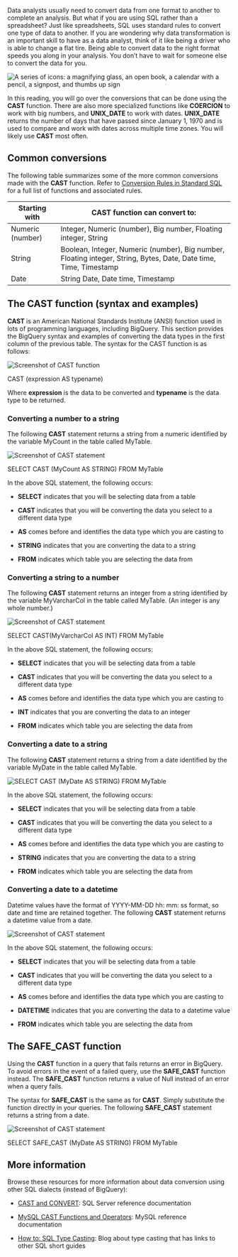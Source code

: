 
Data analysts usually need to convert data from one format to another to complete an analysis. But what if you are using SQL rather than a spreadsheet? Just like spreadsheets, SQL uses standard rules to convert one type of data to another. If you are wondering why data transformation is an important skill to have as a data analyst, think of it like being a driver who is able to change a flat tire. Being able to convert data to the right format speeds you along in your analysis. You don’t have to wait for someone else to convert the data for you. 

![A series of icons: a magnifying glass, an open book, a calendar with a pencil, a signpost, and thumbs up sign](https://d3c33hcgiwev3.cloudfront.net/imageAssetProxy.v1/9sPPM-2QT7qDzzPtkG-6ZA_f4f06d6d1c984fb29bd12f269513a5dd_Screen-Shot-2021-03-05-at-2.22.21-PM.png?expiry=1628726400000&hmac=3bnzC5UOIGXCOupmWBCcGPCpsAUTdIdF0wS_G-8Hbng)

In this reading, you will go over the conversions that can be done using the **CAST** function. There are also more specialized functions like **COERCION** to work with big numbers, and **UNIX_DATE** to work with dates. **UNIX_DATE** returns the number of days that have passed since January 1, 1970 and is used to compare and work with dates across multiple time zones. You will likely use **CAST** most often.  

## Common conversions 

The following table summarizes some of the more common conversions made with the **CAST** function. Refer to [Conversion Rules in Standard SQL](https://cloud.google.com/bigquery/docs/reference/standard-sql/conversion_rules "This link takes you to the Google Cloud BigQuery documentation on SQL.") for a full list of functions and associated rules.

| Starting with    | CAST function can convert to:                                                                                     |
| ---------------- | ----------------------------------------------------------------------------------------------------------------- |
| Numeric (number) | Integer, Numeric (number), Big number, Floating integer, String                                                   |
| String           | Boolean, Integer, Numeric (number), Big number, Floating integer, String, Bytes, Date, Date time, Time, Timestamp |
| Date             | String Date, Date time, Timestamp                                                                                 | 

## The CAST function (syntax and examples)

**CAST** is an American National Standards Institute (ANSI) function used in lots of programming languages, including BigQuery. This section provides the BigQuery syntax and examples of converting the data types in the first column of the previous table. The syntax for the CAST function is as follows:

![Screenshot of CAST function](https://d3c33hcgiwev3.cloudfront.net/imageAssetProxy.v1/RzMGCPWGRBOzBgj1hlQTEg_1b45827dae074b4cab9662ce955f88f2_Screen-Shot-2021-01-28-at-14.46.17.png?expiry=1628726400000&hmac=JM2PxhUjlGhx36_JtHN-NwNAdEoTpvCV68_UQqBALXY)

CAST (expression AS typename)

Where **expression** is the data to be converted and **typename** is the data type to be returned.

### **Converting a number to a string**

The following **CAST** statement returns a string from a numeric identified by the variable MyCount in the table called MyTable. 

![Screenshot of CAST statement ](https://d3c33hcgiwev3.cloudfront.net/imageAssetProxy.v1/3qxyr56uQQqscq-ersEKUw_5f26829ba4f44ec7bfb6b2408a7c3d6f_Screen-Shot-2021-01-28-at-14.46.45.png?expiry=1628726400000&hmac=5OwzOjsUIiOhjvmWKqnjkfB7KSXiekZR_wvGUclLUAg)

SELECT CAST (MyCount AS STRING) FROM MyTable

In the above SQL statement, the following occurs:

-   **SELECT** indicates that you will be selecting data from a table
    
-   **CAST** indicates that you will be converting the data you select to a different data type
    
-   **AS** comes before and identifies the data type which you are casting to
    
-   **STRING** indicates that you are converting the data to a string
    
-   **FROM** indicates which table you are selecting the data from
    

### **Converting a string to a number**

The following **CAST** statement returns an integer from a string identified by the variable MyVarcharCol in the table called MyTable. (An integer is any whole number.)

![Screenshot of CAST statement](https://d3c33hcgiwev3.cloudfront.net/imageAssetProxy.v1/SyLzS0W_Qlui80tFv0JbTg_1c03b98e46f94aa4935d2b1e4c519227_Screen-Shot-2021-01-28-at-14.47.18.png?expiry=1628726400000&hmac=Y_J7uD0ZYXNZoho_FkBQKjczAHLLnHZQ68gv5Db3AYY)

SELECT CAST(MyVarcharCol AS INT) FROM MyTable

In the above SQL statement, the following occurs:

-   **SELECT** indicates that you will be selecting data from a table
    
-   **CAST** indicates that you will be converting the data you select to a different data type
    
-   **AS** comes before and identifies the data type which you are casting to
    
-   **INT** indicates that you are converting the data to an integer
    
-   **FROM** indicates which table you are selecting the data from
    

### **Converting a date to a string**

The following **CAST** statement returns a string from a date identified by the variable MyDate in the table called MyTable. 

![SELECT CAST (MyDate AS STRING) FROM MyTable](https://d3c33hcgiwev3.cloudfront.net/imageAssetProxy.v1/wMoLXTpiRYCKC106YiWArg_279c58e573404d36b277d4012f0e5dcd_Screen-Shot-2021-02-02-at-4.55.40-PM.png?expiry=1628726400000&hmac=BPRqqoq6K2ZxJRIFLMafDaM7jdbh4gwvaOV27NxF7lg)

In the above SQL statement, the following occurs:

-   **SELECT** indicates that you will be selecting data from a table
    
-   **CAST** indicates that you will be converting the data you select to a different data type
    
-   **AS** comes before and identifies the data type which you are casting to
    
-   **STRING** indicates that you are converting the data to a string
    
-   **FROM** indicates which table you are selecting the data from
    

### **Converting a date to a datetime**

Datetime values have the format of YYYY-MM-DD hh: mm: ss format, so date and time are retained together. The following **CAST** statement returns a datetime value from a date. 

![Screenshot of CAST statement](https://d3c33hcgiwev3.cloudfront.net/imageAssetProxy.v1/qg1UxhRRT7yNVMYUUW-80A_2d712c1f42fc411bbd859c1c1d546b5d_Screen-Shot-2021-01-28-at-14.48.48.png?expiry=1628726400000&hmac=b1zD5aypOO3tAmkWD1JMmyCYzEXtuLB1nrmODO9iEVM)

In the above SQL statement, the following occurs:

-   **SELECT** indicates that you will be selecting data from a table
    
-   **CAST** indicates that you will be converting the data you select to a different data type
    
-   **AS** comes before and identifies the data type which you are casting to
    
-   **DATETIME** indicates that you are converting the data to a datetime value
    
-   **FROM** indicates which table you are selecting the data from
    

## The SAFE_CAST function

Using the **CAST** function in a query that fails returns an error in BigQuery. To avoid errors in the event of a failed query, use the **SAFE_CAST** function instead. The **SAFE_CAST** function returns a value of Null instead of an error when a query fails. 

The syntax for **SAFE_CAST** is the same as for **CAST**. Simply substitute the function directly in your queries. The following **SAFE_CAST** statement returns a string from a date.

![Screenshot of CAST statement](https://d3c33hcgiwev3.cloudfront.net/imageAssetProxy.v1/IAItoreQTceCLaK3kO3HeQ_05a0b921e6dc4d31885d946599d930ea_Screen-Shot-2021-01-28-at-14.49.30.png?expiry=1628726400000&hmac=VjX1Z514u-HaeiwFEwUS4mwYw6vAw9hAnTH39dJ0CE0)

SELECT SAFE_CAST (MyDate AS STRING) FROM MyTable

## More information

Browse these resources for more information about data conversion using other SQL dialects (instead of BigQuery):

-   [CAST and CONVERT](https://docs.microsoft.com/en-us/sql/t-sql/functions/cast-and-convert-transact-sql?view=sql-server-ver15 "This link takes you to Microsoft SQL Server documentation for CAST and CONVERT."): SQL Server reference documentation
    
-   [MySQL CAST Functions and Operators](https://dev.mysql.com/doc/refman/8.0/en/cast-functions.html "This link takes you to MySQL reference documentation for CAST functions."): MySQL reference documentation
    
-   [How to: SQL Type Casting](https://www.blendo.co/blog/how-to-sql-type-casting/ "This link takes you to a blog on type casting in SQL."): Blog about type casting that has links to other SQL short guides